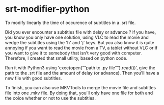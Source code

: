 # srt-modifier-python
To modify linearly the time of occurence of subtitles in a .srt file.

Did you ever encounter a subtitles file with delay or advance ? If you have, you know you only have one solution, using VLC to read the movie and wedge the subtitles using the 'h' and 'j' keys.
But you also know it is quite annoying if you want to read the movie from a TV, a tablet without VLC or if you want to give it to somebody that isn't very good with computer.
Therefore, I created that small utility, based on python code. 

Run it with Python3 using 'exec(open(""path to .py file"").read())', give the path to the .srt file and the amount of delay (or advance). Then you'll have a new file with good subtitles.

To finish, you can also use MKVTools to merge the movie file and subtitles file into one .mkv file. By doing that, you'll only have one file for both and the coice whether or not to use the subtitles.
